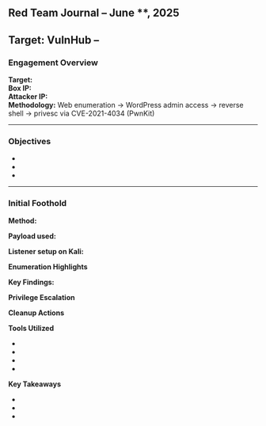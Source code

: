## Red Team Journal – June **, 2025

## Target: VulnHub –  

### Engagement Overview
**Target:**   
**Box IP:**  
**Attacker IP:**   
**Methodology:** Web enumeration → WordPress admin access → reverse shell → privesc via CVE-2021-4034 (PwnKit)  

---

### Objectives
- 
- 
- 

---

### Initial Foothold

**Method:**

**Payload used:**

**Listener setup on Kali:**

**Enumeration Highlights**

**Key Findings:**

**Privilege Escalation**

**Cleanup Actions**

**Tools Utilized**

* 
* 
* 
* 

**Key Takeaways**

* 
* 
* 